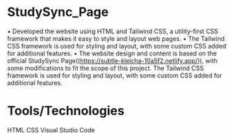 # StudySync_Page
• Developed the website using HTML and Tailwind CSS, a utility-first CSS framework that makes it easy to style and layout web pages.
• The Tailwind CSS framework is used for styling and layout, with some custom CSS added for additional features. 
• The website design and content is based on the official StudySync Page((https://subtle-kleicha-10a5f2.netlify.app/)), with some modifications to fit the scope of this project.
The Tailwind CSS framework is used for styling and layout, with some custom CSS added for additional features.
# Tools/Technologies
HTML CSS Visual Studio Code 
